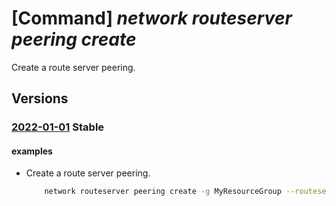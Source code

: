 # [Command] _network routeserver peering create_

Create a route server peering.

## Versions

### [2022-01-01](/Resources/mgmt-plane/L3N1YnNjcmlwdGlvbnMve30vcmVzb3VyY2Vncm91cHMve30vcHJvdmlkZXJzL21pY3Jvc29mdC5uZXR3b3JrL3ZpcnR1YWxodWJzL3t9L2JncGNvbm5lY3Rpb25zL3t9/2022-01-01.xml) **Stable**

<!-- mgmt-plane /subscriptions/{}/resourcegroups/{}/providers/microsoft.network/virtualhubs/{}/bgpconnections/{} 2022-01-01 -->

#### examples

- Create a route server peering.
    ```bash
        network routeserver peering create -g MyResourceGroup --routeserver MyRouteServer -n MyRouteServerPeer --peer-asn 11000 --peer-ip 10.0.0.120
    ```
